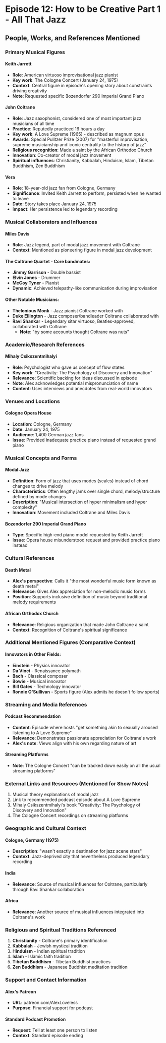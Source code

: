 # Episode 12: How to be Creative Part 1 - All That Jazz
## People, Works, and References Mentioned

### Primary Musical Figures

#### Keith Jarrett
- **Role**: American virtuoso improvisational jazz pianist
- **Key work**: The Cologne Concert (January 24, 1975)
- **Context**: Central figure in episode's opening story about constraints driving creativity
- **Note**: Requested specific Bozendorfer 290 Imperial Grand Piano

#### John Coltrane  
- **Role**: Jazz saxophonist, considered one of most important jazz musicians of all time
- **Practice**: Reputedly practiced 16 hours a day
- **Key work**: A Love Supreme (1965) - described as magnum opus
- **Awards**: Special Pulitzer Prize (2007) for "masterful improvisation, supreme musicianship and iconic centrality to the history of jazz"
- **Religious recognition**: Made a saint by the African Orthodox Church
- **Innovation**: Co-creator of modal jazz movement
- **Spiritual influences**: Christianity, Kabbalah, Hinduism, Islam, Tibetan Buddhism, Zen Buddhism

#### Vera
- **Role**: 18-year-old jazz fan from Cologne, Germany  
- **Significance**: Invited Keith Jarrett to perform, persisted when he wanted to leave
- **Date**: Story takes place January 24, 1975
- **Impact**: Her persistence led to legendary recording

### Musical Collaborators and Influences

#### Miles Davis
- **Role**: Jazz legend, part of modal jazz movement with Coltrane
- **Context**: Mentioned as pioneering figure in modal jazz development

#### The Coltrane Quartet - Core bandmates:
- **Jimmy Garrison** - Double bassist
- **Elvin Jones** - Drummer  
- **McCoy Tyner** - Pianist
- **Dynamic**: Achieved telepathy-like communication during improvisation

#### Other Notable Musicians:
- **Thelonious Monk** - Jazz pianist Coltrane worked with
- **Duke Ellington** - Jazz composer/bandleader Coltrane collaborated with
- **Ravi Shankar** - Legendary sitar virtuoso, Beatles-approved, collaborated with Coltrane
  - **Note**: "by some accounts thought Coltrane was nuts"

### Academic/Research References

#### Mihaly Csikszentmihalyi
- **Role**: Psychologist who gave us concept of flow states
- **Key work**: "Creativity: The Psychology of Discovery and Innovation"
- **Relevance**: Scientific backing for ideas discussed in episode
- **Note**: Alex acknowledges potential mispronunciation of name
- **Content**: Uses interviews and anecdotes from real-world innovators

### Venues and Locations

#### Cologne Opera House
- **Location**: Cologne, Germany
- **Date**: January 24, 1975
- **Audience**: 1,400 German jazz fans
- **Issue**: Provided inadequate practice piano instead of requested grand piano

### Musical Concepts and Forms

#### Modal Jazz
- **Definition**: Form of jazz that uses modes (scales) instead of chord changes to drive melody
- **Characteristics**: Often lengthy jams over single chord, melody/structure defined by mode changes
- **Description**: "Musical intersection of hyper minimalism and hyper complexity"
- **Innovation**: Movement included Coltrane and Miles Davis

#### Bozendorfer 290 Imperial Grand Piano
- **Type**: Specific high-end piano model requested by Keith Jarrett
- **Issue**: Opera house misunderstood request and provided practice piano instead

### Cultural References

#### Death Metal
- **Alex's perspective**: Calls it "the most wonderful music form known as death metal"
- **Relevance**: Gives Alex appreciation for non-melodic music forms
- **Position**: Supports inclusive definition of music beyond traditional melody requirements

#### African Orthodox Church
- **Relevance**: Religious organization that made John Coltrane a saint
- **Context**: Recognition of Coltrane's spiritual significance

### Additional Mentioned Figures (Comparative Context)

#### Innovators in Other Fields:
- **Einstein** - Physics innovator
- **Da Vinci** - Renaissance polymath  
- **Bach** - Classical composer
- **Bowie** - Musical innovator
- **Bill Gates** - Technology innovator
- **Ronnie O'Sullivan** - Sports figure (Alex admits he doesn't follow sports)

### Streaming and Media References

#### Podcast Recommendation
- **Content**: Episode where hosts "get something akin to sexually aroused listening to A Love Supreme"
- **Relevance**: Demonstrates passionate appreciation for Coltrane's work
- **Alex's note**: Views align with his own regarding nature of art

#### Streaming Platforms
- **Note**: The Cologne Concert "can be tracked down easily on all the usual streaming platforms"

### External Links and Resources (Mentioned for Show Notes)

1. Musical theory explanations of modal jazz
2. Link to recommended podcast episode about A Love Supreme
3. Mihaly Csikszentmihalyi's book "Creativity: The Psychology of Discovery and Innovation"
4. The Cologne Concert recordings on streaming platforms

### Geographic and Cultural Context

#### Cologne, Germany (1975)
- **Description**: "wasn't exactly a destination for jazz scene stars"
- **Context**: Jazz-deprived city that nevertheless produced legendary recording

#### India
- **Relevance**: Source of musical influences for Coltrane, particularly through Ravi Shankar collaboration

#### Africa  
- **Relevance**: Another source of musical influences integrated into Coltrane's work

### Religious and Spiritual Traditions Referenced

1. **Christianity** - Coltrane's primary identification
2. **Kabbalah** - Jewish mystical tradition
3. **Hinduism** - Indian spiritual tradition
4. **Islam** - Islamic faith tradition
5. **Tibetan Buddhism** - Tibetan Buddhist practices
6. **Zen Buddhism** - Japanese Buddhist meditation tradition

### Support and Contact Information

#### Alex's Patreon
- **URL**: patreon.com/AlexLoveless
- **Purpose**: Financial support for podcast

#### Standard Podcast Promotion
- **Request**: Tell at least one person to listen
- **Context**: Standard episode ending
